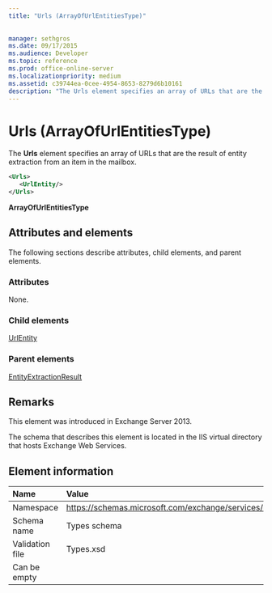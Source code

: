 ```yaml
---
title: "Urls (ArrayOfUrlEntitiesType)"
 
 
manager: sethgros
ms.date: 09/17/2015
ms.audience: Developer
ms.topic: reference
ms.prod: office-online-server
ms.localizationpriority: medium
ms.assetid: c39744ea-0cee-4954-8653-8279d6b10161
description: "The Urls element specifies an array of URLs that are the result of entity extraction from an item in the mailbox."
---
```


# Urls (ArrayOfUrlEntitiesType)

The **Urls** element specifies an array of URLs that are the result of entity extraction from an item in the mailbox. 
  
```XML
<Urls>
   <UrlEntity/>
</Urls>
```

 **ArrayOfUrlEntitiesType**
## Attributes and elements

The following sections describe attributes, child elements, and parent elements.
  
### Attributes

None.
  
### Child elements

[UrlEntity](urlentity.md)
  
### Parent elements

[EntityExtractionResult](entityextractionresult.md)
  
## Remarks

This element was introduced in Exchange Server 2013.
  
The schema that describes this element is located in the IIS virtual directory that hosts Exchange Web Services.
  
## Element information

|**Name**|**Value**|
|:-----|:-----|
|Namespace  <br/> |https://schemas.microsoft.com/exchange/services/2006/types  <br/> |
|Schema name  <br/> |Types schema  <br/> |
|Validation file  <br/> |Types.xsd  <br/> |
|Can be empty  <br/> ||
   